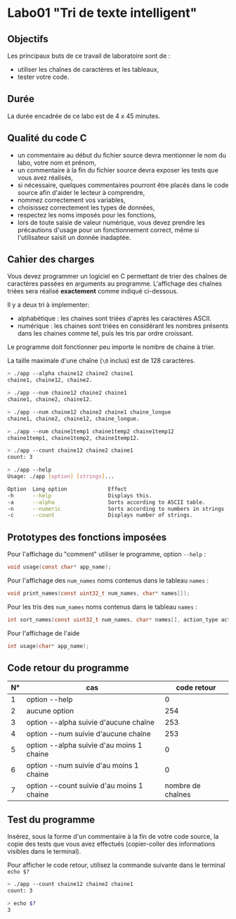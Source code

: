 # Labo01 "Tri de texte intelligent"

## **Objectifs**
Les principaux buts de ce travail de laboratoire sont de :
- utiliser les chaînes de caractères et les tableaux,
- tester votre code.

## **Durée**
La durée encadrée de ce labo est de 4 x 45 minutes.

## **Qualité du code C**
-  un commentaire au début du fichier source devra mentionner le nom du labo, votre nom et prénom,
-  un commentaire à la fin du fichier source devra exposer les tests que vous avez réalisés,
-  si nécessaire, quelques commentaires pourront être placés dans le code source afin d'aider le lecteur à comprendre,
-  nommez correctement vos variables,
-  choisissez correctement les types de données,
-  respectez les noms imposés pour les fonctions,
-  lors de toute saisie de valeur numérique, vous devez prendre les précautions d'usage pour un fonctionnement correct, même si l'utilisateur saisit un donnée inadaptée.

## **Cahier des charges**

Vous devez programmer un logiciel en C permettant de trier des chaînes de caractères passées en arguments au programme. L'affichage des chaînes triées sera réalisé **exactement** comme indiqué ci-dessous.

Il y a deux tri à implementer:
 - alphabétique : les chaines sont triées d'après les caractères ASCII.
 - numérique : les chaines sont triées en considérant les nombres présents dans les chaines comme tel, puis les tris par ordre croissant.



Le programme doit fonctionner peu importe le nombre de chaine à trier.
	
La taille maximale d'une chaîne (`\0` inclus) est de 128 caractères.

```bash
> ./app --alpha chaine12 chaine2 chaine1                                           
chaine1, chaine12, chaine2.
```

```bash
> ./app --num chaine12 chaine2 chaine1                                           
chaine1, chaine2, chaine12.
```

```bash
> ./app --num chaine12 chaine2 chaine1 chaine_longue                                       
chaine1, chaine2, chaine12, chaine_longue.
```

```bash
> ./app --num chaine1temp1 chaine1temp2 chaine1temp12                                   
chaine1temp1, chaine1temp2, chaine1temp12.
```

```bash
> ./app --count chaine12 chaine2 chaine1
count: 3
```

```bash
> ./app --help
Usage: ./app [option] [strings]...

Option  Long option             Effect
-h      --help                  Displays this.
-a      --alpha                 Sorts according to ASCII table.
-n      --numeric               Sorts according to numbers in strings
-c      --count                 Displays number of strings.
```

<div style="page-break-after: always;"></div>

## **Prototypes des fonctions imposées**

Pour l'affichage du "comment" utiliser le programme, option `--help` :
```C
void usage(const char* app_name);
```

Pour l'affichage des `num_names` noms contenus dans le tableau `names` :
```C
void print_names(const uint32_t num_names, char* names[]);
```

Pour les tris des `num_names` noms contenus dans le tableau `names` :
```C
int sort_names(const uint32_t num_names, char* names[], action_type action);
```

Pour l'affichage de l'aide 
```C
int usage(char* app_name);
```

## **Code retour du programme**

| N° | cas | code retour |
|---|---|---|
|1| option --help | 0 |
|2| aucune option | 254 |
|3| option --alpha suivie d'aucune chaîne | 253 |
|4| option --num suivie d'aucune chaîne | 253 |
|5| option --alpha suivie d'au moins 1 chaine | 0 |
|6| option --num suivie d'au moins 1 chaine | 0 |
|7| option --count suivie d'au moins 1 chaine | nombre de chaînes |

## Test du programme

Insérez, sous la forme d'un commentaire à la fin de votre code source, la copie des tests que vous avez effectués (copier-coller des informations visibles dans le terminal).

Pour afficher le code retour, utilisez la commande suivante dans le terminal `echo $?`

```bash
> ./app --count chaine12 chaine2 chaine1                               
count: 3

> echo $?
3
```
